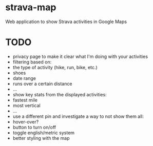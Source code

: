 strava-map
==========

Web application to show Strava activities in Google Maps

# TODO
* privacy page to make it clear what I'm doing with your activities
* filtering based on:
 * the type of activity (hike, run, bike, etc.)
 * shoes
 * date range
 * runs over a certain distance
 * ...
* show key stats from the displayed activities:
 * fastest mile
 * most vertical
 * ...
* use a different pin and investigate a way to not show them all:
 * hover-over?
 * button to turn on/off
* toggle english/metric system
* better styling with the map
